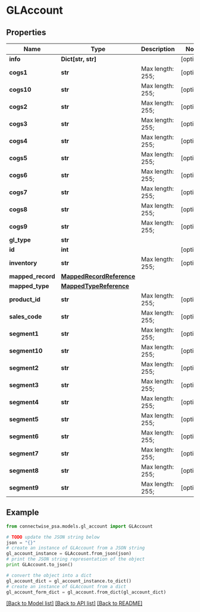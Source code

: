 # GLAccount


## Properties
Name | Type | Description | Notes
------------ | ------------- | ------------- | -------------
**info** | **Dict[str, str]** |  | [optional] 
**cogs1** | **str** |  Max length: 255; | [optional] 
**cogs10** | **str** |  Max length: 255; | [optional] 
**cogs2** | **str** |  Max length: 255; | [optional] 
**cogs3** | **str** |  Max length: 255; | [optional] 
**cogs4** | **str** |  Max length: 255; | [optional] 
**cogs5** | **str** |  Max length: 255; | [optional] 
**cogs6** | **str** |  Max length: 255; | [optional] 
**cogs7** | **str** |  Max length: 255; | [optional] 
**cogs8** | **str** |  Max length: 255; | [optional] 
**cogs9** | **str** |  Max length: 255; | [optional] 
**gl_type** | **str** |  | 
**id** | **int** |  | [optional] 
**inventory** | **str** |  Max length: 255; | [optional] 
**mapped_record** | [**MappedRecordReference**](MappedRecordReference.md) |  | 
**mapped_type** | [**MappedTypeReference**](MappedTypeReference.md) |  | 
**product_id** | **str** |  Max length: 255; | [optional] 
**sales_code** | **str** |  Max length: 255; | [optional] 
**segment1** | **str** |  Max length: 255; | [optional] 
**segment10** | **str** |  Max length: 255; | [optional] 
**segment2** | **str** |  Max length: 255; | [optional] 
**segment3** | **str** |  Max length: 255; | [optional] 
**segment4** | **str** |  Max length: 255; | [optional] 
**segment5** | **str** |  Max length: 255; | [optional] 
**segment6** | **str** |  Max length: 255; | [optional] 
**segment7** | **str** |  Max length: 255; | [optional] 
**segment8** | **str** |  Max length: 255; | [optional] 
**segment9** | **str** |  Max length: 255; | [optional] 

## Example

```python
from connectwise_psa.models.gl_account import GLAccount

# TODO update the JSON string below
json = "{}"
# create an instance of GLAccount from a JSON string
gl_account_instance = GLAccount.from_json(json)
# print the JSON string representation of the object
print GLAccount.to_json()

# convert the object into a dict
gl_account_dict = gl_account_instance.to_dict()
# create an instance of GLAccount from a dict
gl_account_form_dict = gl_account.from_dict(gl_account_dict)
```
[[Back to Model list]](../README.md#documentation-for-models) [[Back to API list]](../README.md#documentation-for-api-endpoints) [[Back to README]](../README.md)


